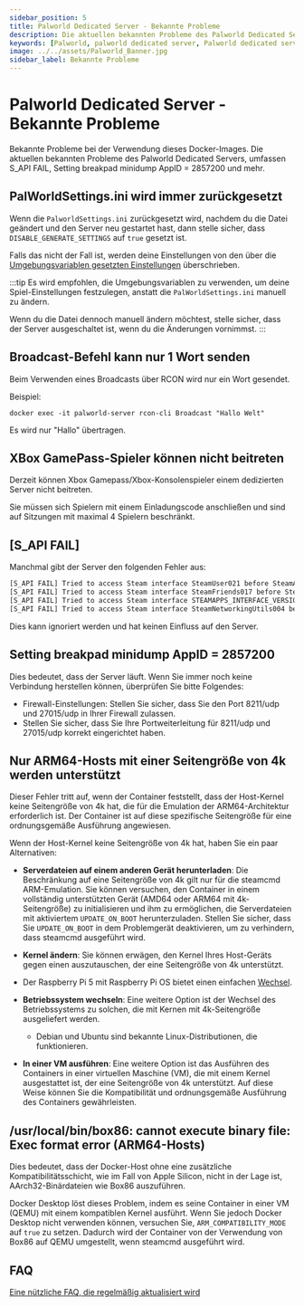 ```yaml
---
sidebar_position: 5
title: Palworld Dedicated Server - Bekannte Probleme
description: Die aktuellen bekannten Probleme des Palworld Dedicated Servers, umfassen S_API FAIL, Setting breakpad minidump AppID = 2857200 und mehr.
keywords: [Palworld, palworld dedicated server, Palworld dedicated server Bekannte Probleme, Palworld dedicated server Probleme]
image: ../../assets/Palworld_Banner.jpg
sidebar_label: Bekannte Probleme
---
```

<!-- markdownlint-disable-next-line -->
# Palworld Dedicated Server - Bekannte Probleme

Bekannte Probleme bei der Verwendung dieses Docker-Images.
Die aktuellen bekannten Probleme des Palworld Dedicated Servers, umfassen S_API FAIL,
Setting breakpad minidump AppID = 2857200 und mehr.

## PalWorldSettings.ini wird immer zurückgesetzt

Wenn die `PalworldSettings.ini` zurückgesetzt wird, nachdem du die Datei geändert und den Server neu gestartet hast,
dann stelle sicher, dass `DISABLE_GENERATE_SETTINGS` auf `true` gesetzt ist.
<!-- markdownlint-disable-next-line -->
Falls das nicht der Fall ist, werden deine Einstellungen von den über die [Umgebungsvariablen gesetzten Einstellungen](https://palworld-server-docker.loef.dev/getting-started/configuration/game-settings) überschrieben.

:::tip
Es wird empfohlen, die Umgebungsvariablen zu verwenden, um deine Spiel-Einstellungen festzulegen, anstatt
die `PalWorldSettings.ini` manuell zu ändern.

Wenn du die Datei dennoch manuell ändern möchtest, stelle sicher, dass der Server ausgeschaltet ist, wenn du die
Änderungen vornimmst.
:::

## Broadcast-Befehl kann nur 1 Wort senden

Beim Verwenden eines Broadcasts über RCON wird nur ein Wort gesendet.

Beispiel:

`docker exec -it palworld-server rcon-cli Broadcast "Hallo Welt"`

Es wird nur "Hallo" übertragen.

## XBox GamePass-Spieler können nicht beitreten

Derzeit können Xbox Gamepass/Xbox-Konsolenspieler einem dedizierten Server nicht beitreten.

Sie müssen sich Spielern mit einem Einladungscode anschließen und sind auf Sitzungen mit maximal 4 Spielern beschränkt.

## [S_API FAIL]

Manchmal gibt der Server den folgenden Fehler aus:

```bash
[S_API FAIL] Tried to access Steam interface SteamUser021 before SteamAPI_Init succeeded.
[S_API FAIL] Tried to access Steam interface SteamFriends017 before SteamAPI_Init succeeded.
[S_API FAIL] Tried to access Steam interface STEAMAPPS_INTERFACE_VERSION008 before SteamAPI_Init succeeded.
[S_API FAIL] Tried to access Steam interface SteamNetworkingUtils004 before SteamAPI_Init succeeded.
```

Dies kann ignoriert werden und hat keinen Einfluss auf den Server.

## Setting breakpad minidump AppID = 2857200

Dies bedeutet, dass der Server läuft. Wenn Sie immer noch keine Verbindung herstellen können, überprüfen Sie bitte Folgendes:

* Firewall-Einstellungen: Stellen Sie sicher, dass Sie den Port 8211/udp und 27015/udp in Ihrer Firewall zulassen.
* Stellen Sie sicher, dass Sie Ihre Portweiterleitung für 8211/udp und 27015/udp korrekt eingerichtet haben.

## Nur ARM64-Hosts mit einer Seitengröße von 4k werden unterstützt

Dieser Fehler tritt auf, wenn der Container feststellt, dass der Host-Kernel keine Seitengröße von 4k hat,
die für die Emulation der ARM64-Architektur erforderlich ist. Der Container ist auf diese spezifische Seitengröße
für eine ordnungsgemäße Ausführung angewiesen.

Wenn der Host-Kernel keine Seitengröße von 4k hat, haben Sie ein paar Alternativen:

* **Serverdateien auf einem anderen Gerät herunterladen**: Die Beschränkung auf eine Seitengröße von 4k gilt nur für
die steamcmd ARM-Emulation. Sie können versuchen, den Container in einem vollständig unterstützten Gerät (AMD64 oder
ARM64 mit 4k-Seitengröße) zu initialisieren und ihm zu ermöglichen, die Serverdateien mit aktiviertem `UPDATE_ON_BOOT`
herunterzuladen. Stellen Sie sicher, dass Sie `UPDATE_ON_BOOT` in dem Problemgerät deaktivieren, um zu verhindern, dass
steamcmd ausgeführt wird.

* **Kernel ändern**: Sie können erwägen, den Kernel Ihres Host-Geräts gegen einen auszutauschen, der eine
Seitengröße von 4k unterstützt.

<!-- markdownlint-disable-next-line -->
* Der Raspberry Pi 5 mit Raspberry Pi OS bietet einen einfachen [Wechsel](https://github.com/raspberrypi/bookworm-feedback/issues/107#issuecomment-1773810662).

* **Betriebssystem wechseln**: Eine weitere Option ist der Wechsel des Betriebssystems zu solchen, die mit Kernen mit
4k-Seitengröße ausgeliefert werden.
  * Debian und Ubuntu sind bekannte Linux-Distributionen, die funktionieren.
* **In einer VM ausführen**: Eine weitere Option ist das Ausführen des Containers in einer virtuellen Maschine (VM),
die mit einem Kernel ausgestattet ist, der eine Seitengröße von 4k unterstützt. Auf diese Weise können Sie die
Kompatibilität und ordnungsgemäße Ausführung des Containers gewährleisten.

## /usr/local/bin/box86: cannot execute binary file: Exec format error (ARM64-Hosts)

Dies bedeutet, dass der Docker-Host ohne eine zusätzliche Kompatibilitätsschicht, wie im Fall von Apple Silicon, nicht
in der Lage ist, AArch32-Binärdateien wie Box86 auszuführen.

Docker Desktop löst dieses Problem, indem es seine Container in einer VM (QEMU) mit einem kompatiblen Kernel ausführt.
Wenn Sie jedoch Docker Desktop nicht verwenden können, versuchen Sie, `ARM_COMPATIBILITY_MODE` auf `true` zu setzen.
Dadurch wird der Container von der Verwendung von Box86 auf QEMU umgestellt, wenn steamcmd ausgeführt wird.

## FAQ

<!-- markdownlint-disable-next-line -->
[Eine nützliche FAQ, die regelmäßig aktualisiert wird](https://gist.github.com/Toakan/3c78a577c21a21fcc5fa917f3021d70e#file-palworld-server-faq-community-md)
